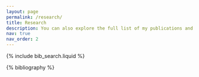 ```yaml
---
layout: page
permalink: /research/
title: Research
description: You can also explore the full list of my publications and patents on my <a href='https://scholar.google.co.uk/citations?hl=en&user=xZr9WQMAAAAJ&view_op=list_works&sortby=pubdate'><u>Google Scholar</u></a> profile.
nav: true
nav_order: 2
---
```

<!-- _pages/publications.md -->
<!-- Bibsearch Feature -->
{% include bib_search.liquid %}
<div class="publications">
{% bibliography %}
</div>

